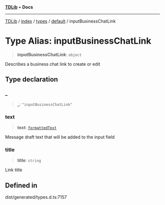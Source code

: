 [**TDLib**](../../../../../../README.md) • **Docs**

***

[TDLib](../../../../../../modules.md) / [index](../../../../../README.md) / [types](../../../README.md) / [default](../README.md) / inputBusinessChatLink

# Type Alias: inputBusinessChatLink

> **inputBusinessChatLink**: `object`

Describes a business chat link to create or edit

## Type declaration

### \_

> **\_**: `"inputBusinessChatLink"`

### text

> **text**: [`formattedText`](formattedText-1.md)

Message draft text that will be added to the input field

### title

> **title**: `string`

Link title

## Defined in

dist/generated/types.d.ts:7157
